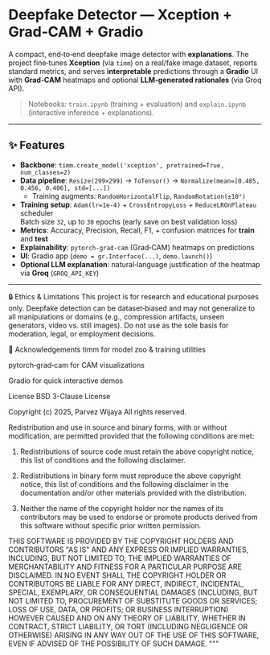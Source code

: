 # Deepfake Detector — Xception + Grad‑CAM + Gradio

A compact, end‑to‑end deepfake image detector with **explanations**. The project fine‑tunes **Xception** (via `timm`) on a real/fake image dataset, reports standard metrics, and serves **interpretable** predictions through a **Gradio** UI with **Grad‑CAM** heatmaps and optional **LLM‑generated rationales** (via Groq API).

> Notebooks: `train.ipynb` (training + evaluation) and `explain.ipynb` (interactive inference + explanations).

---

## ✨ Features
- **Backbone**: `timm.create_model('xception', pretrained=True, num_classes=2)`  
- **Data pipeline**: `Resize(299×299)` → `ToTensor()` → `Normalize(mean=[0.485, 0.456, 0.406], std=[...])`  
  + Training augments: `RandomHorizontalFlip`, `RandomRotation(±10°)`
- **Training setup**: `Adam(lr=1e-4)` + `CrossEntropyLoss` + `ReduceLROnPlateau` scheduler  
  Batch size `32`, up to `30` epochs (early save on best validation loss)
- **Metrics**: Accuracy, Precision, Recall, F1, + confusion matrices for **train** and **test**
- **Explainability**: `pytorch-grad-cam` (Grad‑CAM) heatmaps on predictions
- **UI**: Gradio app (`demo = gr.Interface(...)`, `demo.launch()`)
- **Optional LLM explanation**: natural‑language justification of the heatmap via **Groq** (`GROQ_API_KEY`)

---

🔒 Ethics & Limitations
This project is for research and educational purposes only. Deepfake detection can be dataset‑biased and may not generalize to all manipulations or domains (e.g., compression artifacts, unseen generators, video vs. still images). Do not use as the sole basis for moderation, legal, or employment decisions.

🙏 Acknowledgements
timm for model zoo & training utilities

pytorch‑grad‑cam for CAM visualizations

Gradio for quick interactive demos

License
BSD 3-Clause License

Copyright (c) 2025, Parvez Wijaya
All rights reserved.

Redistribution and use in source and binary forms, with or without
modification, are permitted provided that the following conditions are met:

1. Redistributions of source code must retain the above copyright notice,
   this list of conditions and the following disclaimer.

2. Redistributions in binary form must reproduce the above copyright notice,
   this list of conditions and the following disclaimer in the documentation
   and/or other materials provided with the distribution.

3. Neither the name of the copyright holder nor the names of its
   contributors may be used to endorse or promote products derived from this
   software without specific prior written permission.

THIS SOFTWARE IS PROVIDED BY THE COPYRIGHT HOLDERS AND CONTRIBUTORS "AS IS"
AND ANY EXPRESS OR IMPLIED WARRANTIES, INCLUDING, BUT NOT LIMITED TO, THE
IMPLIED WARRANTIES OF MERCHANTABILITY AND FITNESS FOR A PARTICULAR PURPOSE ARE
DISCLAIMED. IN NO EVENT SHALL THE COPYRIGHT HOLDER OR CONTRIBUTORS BE LIABLE
FOR ANY DIRECT, INDIRECT, INCIDENTAL, SPECIAL, EXEMPLARY, OR CONSEQUENTIAL
DAMAGES (INCLUDING, BUT NOT LIMITED TO, PROCUREMENT OF SUBSTITUTE GOODS OR
SERVICES; LOSS OF USE, DATA, OR PROFITS; OR BUSINESS INTERRUPTION) HOWEVER
CAUSED AND ON ANY THEORY OF LIABILITY, WHETHER IN CONTRACT, STRICT LIABILITY,
OR TORT (INCLUDING NEGLIGENCE OR OTHERWISE) ARISING IN ANY WAY OUT OF THE USE
OF THIS SOFTWARE, EVEN IF ADVISED OF THE POSSIBILITY OF SUCH DAMAGE.
"""
